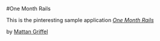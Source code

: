 #One Month Rails

This is the pinteresting sample application
[*One Month Rails*](http://onemonthrails.com)

by [Mattan Griffel](http://mattangriffel.com)